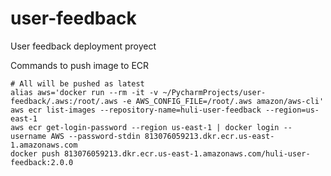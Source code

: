 # user-feedback
User feedback deployment proyect

Commands to push image to ECR
```
# All will be pushed as latest
alias aws='docker run --rm -it -v ~/PycharmProjects/user-feedback/.aws:/root/.aws -e AWS_CONFIG_FILE=/root/.aws amazon/aws-cli'
aws ecr list-images --repository-name=huli-user-feedback --region=us-east-1
aws ecr get-login-password --region us-east-1 | docker login --username AWS --password-stdin 813076059213.dkr.ecr.us-east-1.amazonaws.com
docker push 813076059213.dkr.ecr.us-east-1.amazonaws.com/huli-user-feedback:2.0.0
```